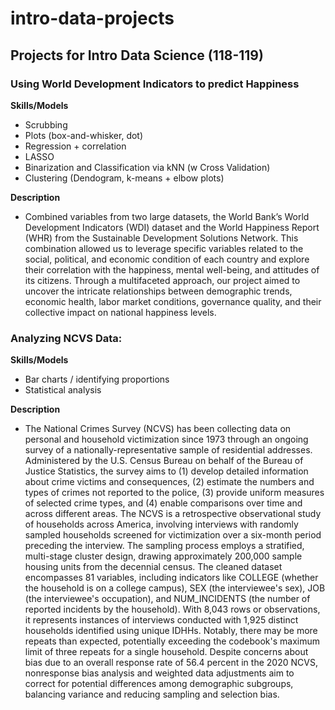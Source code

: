 # intro-data-projects

## Projects for Intro Data Science (118-119)

### Using World Development Indicators to predict Happiness
**Skills/Models**
- Scrubbing
- Plots (box-and-whisker, dot)
- Regression + correlation
- LASSO
- Binarization and Classification via kNN (w Cross Validation)
- Clustering (Dendogram, k-means + elbow plots)

**Description**
  - Combined variables from two large datasets, the World Bank’s World Development Indicators (WDI) dataset and the World Happiness Report (WHR) from the Sustainable Development Solutions Network. This combination allowed us to leverage specific variables related to the social, political, and economic condition of each country and explore their correlation with the happiness, mental well-being, and attitudes of its citizens. Through a multifaceted approach, our project aimed to uncover the intricate relationships between demographic trends, economic health, labor market conditions, governance quality, and their collective impact on national happiness levels.



### Analyzing NCVS Data:
**Skills/Models**
- Bar charts / identifying proportions
- Statistical analysis

**Description**
  - The National Crimes Survey (NCVS) has been collecting data on personal and household victimization since 1973 through an ongoing survey of a nationally-representative sample of residential addresses. Administered by the U.S. Census Bureau on behalf of the Bureau of Justice Statistics, the survey aims to (1) develop detailed information about crime victims and consequences, (2) estimate the numbers and types of crimes not reported to the police, (3) provide uniform measures of selected crime types, and (4) enable comparisons over time and across different areas. The NCVS is a retrospective observational study of households across America, involving interviews with randomly sampled households screened for victimization over a six-month period preceding the interview. The sampling process employs a stratified, multi-stage cluster design, drawing approximately 200,000 sample housing units from the decennial census. The cleaned dataset encompasses 81 variables, including indicators like COLLEGE (whether the household is on a college campus), SEX (the interviewee's sex), JOB (the interviewee's occupation), and NUM_INCIDENTS (the number of reported incidents by the household). With 8,043 rows or observations, it represents instances of interviews conducted with 1,925 distinct households identified using unique IDHHs. Notably, there may be more repeats than expected, potentially exceeding the codebook's maximum limit of three repeats for a single household. Despite concerns about bias due to an overall response rate of 56.4 percent in the 2020 NCVS, nonresponse bias analysis and weighted data adjustments aim to correct for potential differences among demographic subgroups, balancing variance and reducing sampling and selection bias.
 

